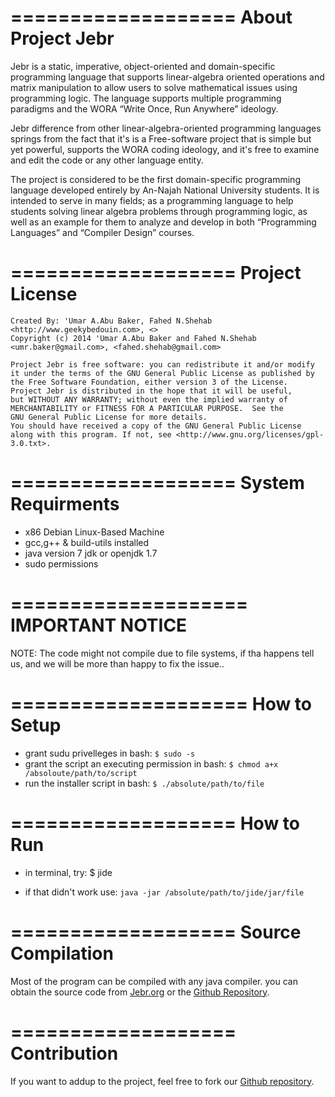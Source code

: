 

===================
About Project Jebr
===================
Jebr is a static, imperative, object-oriented and domain-specific programming language that supports linear-algebra oriented operations and matrix manipulation to allow users to solve mathematical issues using programming logic. The language supports multiple programming paradigms and the WORA “Write Once, Run Anywhere” ideology.

Jebr difference from other linear-algebra-oriented programming languages springs from the fact that it's is a Free-software project that is simple but yet powerful, supports the WORA coding ideology, and it's free to examine and edit the code or any other language entity.

The project is considered to be the first domain-specific programming language developed entirely by An-Najah National University students. It is intended to serve in many fields; as a programming language to help students solving linear algebra problems through programming logic, as well as an example for them to analyze and develop in both “Programming Languages” and “Compiler Design” courses.

===================
 Project License
===================
    Created By: 'Umar A.Abu Baker, Fahed N.Shehab <http://www.geekybedouin.com>, <>
    Copyright (c) 2014 'Umar A.Abu Baker and Fahed N.Shehab <umr.baker@gmail.com>, <fahed.shehab@gmail.com>

    Project Jebr is free software: you can redistribute it and/or modify
    it under the terms of the GNU General Public License as published by
    the Free Software Foundation, either version 3 of the License.
    Project Jebr is distributed in the hope that it will be useful,
    but WITHOUT ANY WARRANTY; without even the implied warranty of
    MERCHANTABILITY or FITNESS FOR A PARTICULAR PURPOSE.  See the
    GNU General Public License for more details.
    You should have received a copy of the GNU General Public License
    along with this program. If not, see <http://www.gnu.org/licenses/gpl-3.0.txt>.

===================
System Requirments
===================

- x86 Debian Linux-Based Machine
- gcc,g++ & build-utils installed
- java version 7 jdk or openjdk 1.7
- sudo permissions

====================
 IMPORTANT NOTICE
====================
NOTE: The code might not compile due to file systems, if tha happens tell us, and we will be more than happy to fix the issue..


====================
   How to Setup
====================
- grant sudu privelleges 
		 in bash: ` $ sudo -s `
- grant the script an executing permission
		 in bash: ` $ chmod a+x /absoloute/path/to/script `
- run the installer script
		 in bash: ` $ ./absolute/path/to/file `

===================
    How to Run
===================
- in terminal, try: $ jide

- if that didn't work use: ` java -jar /absolute/path/to/jide/jar/file `

===================
Source Compilation
===================
 Most of the program can be compiled with any java compiler.
you can obtain the source code from [Jebr.org](http://jebr.org)
or the [Github Repository](https://github.com/geekybedouin/project_jebr).

===================
   Contribution
===================
If you want to addup to the project, feel free to fork our [Github repository](https://github.com/geekybedouin/project_jebr).










